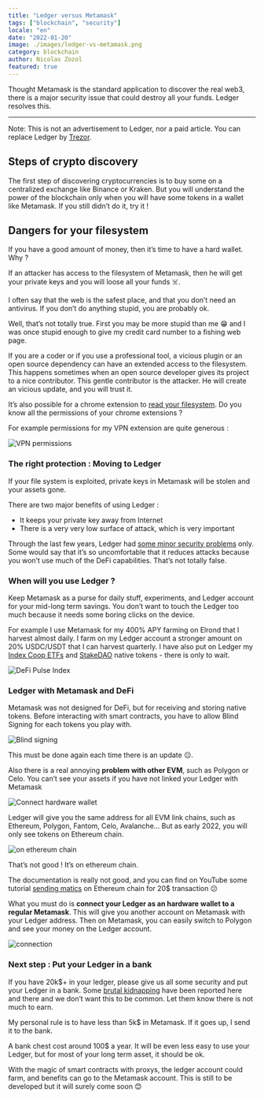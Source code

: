 ```yaml
---
title: "Ledger versus Metamask"
tags: ["blockchain", "security"]
locale: "en"
date: "2022-01-20"
image: ./images/ledger-vs-metamask.png
category: blockchain
author: Nicolas Zozol
featured: true
---
```


Thought Metamask is the standard application to discover the real web3, 
 there is a major security issue that could destroy all your funds. Ledger resolves this.

-----


Note: This is not an advertisement to Ledger, nor a paid article. You can replace Ledger by [Trezor](https://trezor.io/).

## Steps of crypto discovery

The first step of discovering cryptocurrencies is to buy some on a centralized exchange like Binance or Kraken.
But you will understand the power of the blockchain only when you will have some tokens in a wallet like Metamask. 
If you still didn’t do it, try it !

## Dangers for your filesystem

If you have a good amount of money, then it’s time to have a hard wallet. Why ?

If an attacker has access to the filesystem of Metamask, then he will get your private keys and you will loose all your funds ☠️.

I often say that the web is the safest place, and that you don’t need an antivirus. If you don’t do anything stupid, you are probably ok.

Well, that’s not totally true. First you may be more stupid than me 😁 and I was once stupid enough to give my credit card number to a fishing web page. 

If you are a coder or if you use a professional tool, a vicious plugin or an open source dependency can have an extended access to the filesystem. This happens sometimes when an open source developer gives its project to a nice contributor. This gentle contributor is the attacker. He will create an vicious update, and you will trust it.

It’s also possible for a chrome extension to [read your filesystem](https://stackoverflow.com/a/44948662/968988). Do you know all the permissions of your chrome extensions ?

For example permissions for my VPN extension are quite generous :

![VPN permissions](./images/vpn.png)

### The right protection : Moving to Ledger

If your file system is exploited, private keys in Metamask will be stolen and your assets gone.

There are two major benefits of using Ledger :

- It keeps your private key away from Internet
- There is a very very low surface of attack, which is very important

Through the last few years, Ledger had [some minor security problems](https://donjon.ledger.com/lsb/) only. Some would say that it’s so uncomfortable that it reduces attacks because you won’t use much of the DeFi capabilities. That’s not totally false.

### When will you use Ledger ?

Keep Metamask as a purse for daily stuff, experiments, and Ledger account for your mid-long term savings. You don’t want to touch the Ledger too much because it needs some boring clicks on the device. 

For example I use Metamask for my 400% APY farming on Elrond that I harvest almost daily. I farm on my Ledger account a stronger amount on 20% USDC/USDT that I can harvest quarterly. I have also put on Ledger my [Index Coop ETFs](https://www.indexcoop.com/dpi.html) and [StakeDAO](https://app.stakedao.org/0x452c075125F04582771C0A420B80218894754991/strategies) native tokens - there is only to wait. 

![DeFi Pulse Index](./images/dpi.png)

### Ledger with Metamask and DeFi

Metamask was not designed for DeFi, but for receiving and storing native tokens. Before interacting with smart contracts, you have to allow Blind Signing for each tokens you play with.

![Blind signing](./images/blind-signing.png)

This must be done again each time there is an update 😐.

Also there is a real annoying **problem with other EVM**, such as Polygon or Celo. You can’t see your assets if you have not linked your Ledger with Metamask

![Connect hardware wallet](./images/connect-hardware-waller.png)

Ledger will give you the same address for all EVM link chains, such as Ethereum, Polygon, Fantom, Celo, Avalanche... But as early 2022, you will only see tokens on Ethereum chain.

![on ethereum chain](./images/ethereum-chain.png)

That’s not good ! It’s on ethereum chain.

The documentation is really not good, and you can find on YouTube some tutorial [sending matics](https://youtu.be/TaFjuk1rQa0?t=148) on Ethereum chain for 20$ transaction 😕

What you must do is **connect your Ledger as an hardware wallet to a regular Metamask**. This will give you another account on Metamask with your Ledger address. Then on Metamask, you can easily switch to Polygon and see your money on the Ledger account.

![connection](./images/connection.png)

### Next step : Put your Ledger in a bank

If you have 20k$+ in your ledger, please give us all some security and put your Ledger in a bank. Some [brutal kidnapping](https://coconuts.co/hongkong/news/crypto-trader-kidnapped-beat-by-gang-demanding-hk30-million-ransom/) have been reported here and there and we don’t want this to be common. Let them know there is not much to earn. 

My personal rule is to have less than 5k$ in Metamask. If it goes up, I send it to the bank.

A bank chest cost around 100$ a year. It will be even less easy to use your Ledger, but for most of your long term asset, it should be ok.

With the magic of smart contracts with proxys, the ledger account could farm, and benefits can go to the Metamask account. This is still to be developed but it will surely come soon 😊